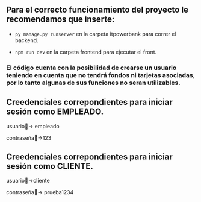 Para el correcto funcionamiento del proyecto le recomendamos que inserte:
--
* ```py manage.py runserver``` en la carpeta itpowerbank para correr el backend.

* ```npm run dev``` en la carpeta frontend para ejecutar el front.

 
###  El código cuenta con la posibilidad de crearse un usuario teniendo en cuenta que no tendrá fondos ni tarjetas asociadas, por lo tanto algunas de sus funciones no seran utilizables. 



Creedenciales correpondientes para iniciar sesión como EMPLEADO. 
--
usuario👤→ empleado

contraseña🔑→123

Creedenciales correpondientes para iniciar sesión como CLIENTE. 
--

usuario👤→cliente

contraseña🔑→ prueba1234


